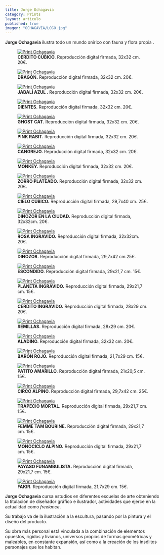 ```yaml
---
title: Jorge Ochagavia
category: Prints
layout: articulo
published: true
imagen: "OCHAGAVIA/LOGO.jpg"
---
```


**Jorge Ochagavia** ilustra todo un mundo onírico con fauna y flora propia .

<div class="figure-group">
<figure>
	<a href="/images/OCHAGAVIA/CERDITO CUBICO.jpg"><img src="/images/OCHAGAVIA/CERDITO CUBICO.jpg" alt="Print Ochagavia"></a>
	<figcaption><b>CERDITO CÚBICO.</b>
	Reproducción digital firmada, 32x32 cm. 20€.</figcaption>
</figure>

<figure>
	<a href="/images/OCHAGAVIA/DRAGON.jpg"><img src="/images/OCHAGAVIA/DRAGON.jpg" alt="Print Ochagavia"></a>
	<figcaption><b>DRAGÓN.</b>
	Reproducción digital firmada, 32x32 cm. 20€.</figcaption>
</figure>

<figure>
	<a href="/images/OCHAGAVIA/JABALI AZUL.jpg"><img src="/images/OCHAGAVIA/JABALI AZUL.jpg" alt="Print Ochagavia"></a>
	<figcaption><b>JABALÍ AZUL .</b>
  Reproducción digital firmada, 32x32 cm. 20€.</figcaption>
	</figcaption>
</figure>

<figure>
	<a href="/images/OCHAGAVIA/DIENTES.jpg"><img src="/images/OCHAGAVIA/DIENTES.jpg" alt="Print Ochagavia"></a>
	<figcaption> <b>DIENTES.</b>
	Reproducción digital firmada, 32x32 cm. 20€.</figcaption>
</figure>

<figure>
	<a href="/images/OCHAGAVIA/GHOST CAT.jpg"><img src="/images/OCHAGAVIA/GHOST CAT.jpg" alt="Print Ochagavia"></a>
	<figcaption><b>GHOST CAT.</b>
	Reproducción digital firmada, 32x32 cm. 20€.</figcaption>
</figure>

<figure>
	<a href="/images/OCHAGAVIA/PINK RABIT.jpg"><img src="/images/OCHAGAVIA/PINK RABIT.jpg" alt="Print Ochagavia"></a>
	<figcaption><b>PINK RABIT.</b>
	Reproducción digital firmada, 32x32 cm. 20€.</figcaption>
</figure>

<figure>
	<a href="/images/OCHAGAVIA/CANGREJO.jpg"><img src="/images/OCHAGAVIA/CANGREJO.jpg" alt="Print Ochagavia"></a>
	<figcaption><b>CANGREJO.</b>
	   Reproducción digital firmada, 32x32 cm. 20€.</figcaption>
</figure>

<figure>
	<a href="/images/OCHAGAVIA/MONKEY.jpg"><img src="/images/OCHAGAVIA/MONKEY.jpg" alt="Print Ochagavia"></a>
	<figcaption><b>MONKEY.</b>
	Reproducción digital firmada, 32x32 cm. 20€.</figcaption>
</figure>

<figure>
	<a href="/images/OCHAGAVIA/ZORRO PLATEADO.jpg"><img src="/images/OCHAGAVIA/ZORRO PLATEADO.jpg" alt="Print Ochagavia"></a>
	<figcaption><b>ZORRO PLATEADO.</b>
	Reproducción digital firmada, 32x32 cm. 20€.</figcaption>
</figure>

<figure>
	<a href="/images/OCHAGAVIA/CIELO CUBICO.jpg"><img src="/images/OCHAGAVIA/CIELO CUBICO.jpg" alt="Print Ochagavia"></a>
	<figcaption><b>CIELO CÚBICO.</b>
	Reproducción digital firmada, 29,7x40 cm. 25€.</figcaption>
	</figcaption>
</figure>

<figure>
	<a href="/images/OCHAGAVIA/DINOZOR EN LA CIUDAD.jpg"><img src="/images/OCHAGAVIA/DINOZOR EN LA CIUDAD.jpg" alt="Print Ochagavia"></a>
	<figcaption><b>DINOZOR EN LA CIUDAD.</b>
 Reproducción digital firmada, 32x32cm. 20€.</figcaption>
</figure>

<figure>
	<a href="/images/OCHAGAVIA/ROSA INGRAVIDO.jpg"><img src="/images/OCHAGAVIA/ROSA INGRAVIDO.jpg" alt="Print Ochagavia"></a>
	<figcaption><b>ROSA INGRAVIDO.</b>
	Reproducción digital firmada, 32x32cm. 20€.</figcaption>
</figure>

<figure>
	<a href="/images/OCHAGAVIA/DINOZOR.jpg"><img src="/images/OCHAGAVIA/DINOZOR.jpg" alt="Print Ochagavia"></a>
	<figcaption><b>DINOZOR.</b>
	Reproducción digital firmada, 29,7x42 cm.25€.</figcaption>
</figure>

<figure>
	<a href="/images/OCHAGAVIA/ESCONDIDO.jpg"><img src="/images/OCHAGAVIA/ESCONDIDO.jpg" alt="Print Ochagavia"></a>
	<figcaption><b>ESCONDIDO.</b>
Reproducción digital firmada, 29x21,7 cm. 15€.</figcaption>
</figure>

<figure>
	<a href="/images/OCHAGAVIA/PLANETA INGRAVIDO.jpg"><img src="/images/OCHAGAVIA/PLANETA INGRAVIDO.jpg" alt="Print Ochagavia"></a>
	<figcaption><b>PLANETA INGRÁVIDO.</b>
Reproducción digital firmada, 29x21,7 cm. 15€.</figcaption>
</figure>

	
<figure>
	<a href="/images/OCHAGAVIA/CERDITO INGRAVIDO.jpg"><img src="/images/OCHAGAVIA/CERDITO INGRAVIDO.jpg" alt="Print Ochagavia"></a>
	<figcaption><b>CERDITO INGRÁVIDO.</b>
	  Reproducción digital firmada, 28x29 cm. 20€.</figcaption>
</figure>

<figure>
	<a href="/images/OCHAGAVIA/SEMILLAS.jpg"><img src="/images/OCHAGAVIA/SEMILLAS.jpg" alt="Print Ochagavia"></a>
	<figcaption><b>SEMILLAS.</b>
	  Reproducción digital firmada, 28x29 cm. 20€.</figcaption>
</figure>

<figure>
	<a href="/images/OCHAGAVIA/ALADINO.jpg"><img src="/images/OCHAGAVIA/ALADINO.jpg" alt="Print Ochagavia"></a>
	<figcaption><b>ALADINO.</b>
Reproducción digital firmada, 32x32 cm. 20€.</figcaption>
</figure>

<figure>
	<a href="/images/OCHAGAVIA/BARON ROJO.jpg"><img src="/images/OCHAGAVIA/BARON ROJO.jpg" alt="Print Ochagavia"></a>
	<figcaption><b>BARÓN ROJO.</b>
	  Reproducción digital firmada, 21,7x29 cm. 15€.</figcaption>
</figure>

<figure>
	<a href="/images/OCHAGAVIA/PATITO AMARILLO.jpg"><img src="/images/OCHAGAVIA/PATITO AMARILLO.jpg" alt="Print Ochagavia"></a>
	<figcaption><b>PATITO AMARILLO.</b>
	  Reproducción digital firmada, 21x20,5 cm. 15€.</figcaption>
</figure>

<figure>
	<a href="/images/OCHAGAVIA/CIRCO ALPINO.jpg"><img src="/images/OCHAGAVIA/CIRCO ALPINO.jpg" alt="Print Ochagavia"></a>
	<figcaption><b>CIRCO ALPINO.</b>
	  Reproducción digital firmada, 29,7x42 cm. 25€.</figcaption>
</figure>


<figure>
	<a href="/images/OCHAGAVIA/TRAPECIO MORTAL.jpg"><img src="/images/OCHAGAVIA/TRAPECIO MORTAL.jpg" alt="Print Ochagavia"></a>
	<figcaption><b>TRAPECIO MORTAL.</b>
	  Reproducción digital firmada, 29x21,7 cm. 15€.</figcaption>
</figure>

<figure>
	<a href="/images/OCHAGAVIA/FEMME TAM BOURINE.jpg"><img src="/images/OCHAGAVIA/FEMME TAM BOURINE.jpg" alt="Print Ochagavia"></a>
	<figcaption><b>FEMME TAM BOURINE.</b>
	  Reproducción digital firmada, 29x21,7 cm. 15€.</figcaption>
</figure>

<figure>
	<a href="/images/OCHAGAVIA/MONOCICLO ALPINO.jpg"><img src="/images/OCHAGAVIA/MONOCICLO ALPINO.jpg" alt="Print Ochagavia"></a>
	<figcaption><b>MONOCICLO ALPINO.</b>
	  Reproducción digital firmada, 29x21,7 cm. 15€.</figcaption>
</figure>
</div>

<div class="figure-group">
<figure>
	<a href="/images/OCHAGAVIA/PAYASO FUNAMBULISTA.jpg"><img src="/images/OCHAGAVIA/PAYASO FUNAMBULISTA.jpg" alt="Print Ochagavia"></a>
	<figcaption><b>PAYASO FUNAMBULISTA.</b>
	  Reproducción digital firmada, 29x21,7 cm. 15€.</figcaption>
</figure>

<figure>
	<a href="/images/OCHAGAVIA/FAKIR.jpg"><img src="/images/OCHAGAVIA/FAKIR.jpg" alt="Print Ochagavia"></a>
	<figcaption><b>FAKIR.</b>
	  Reproducción digital firmada, 21,7x29 cm. 15€.</figcaption>
</figure>
</div>

**Jorge Ochagavia** cursa estudios en diferentes escuelas de arte obteniendo la titulación de diseñador gráfico e ilustrador, actividades que ejerce en la actualidad como _freelance_.

Su trabajo va de la ilustración a la escultura, pasando por la pintura y el diseño del producto.
 
Su obra más personal está vinculada a la combinación de elementos opuestos, rígidos y livianos, universos propios de formas geométricas y maleables, en constante expansión, así como a la creación de los insólitos personajes que los habitan.
